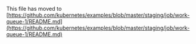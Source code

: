 This file has moved to [https://github.com/kubernetes/examples/blob/master/staging/job/work-queue-1/README.md](https://github.com/kubernetes/examples/blob/master/staging/job/work-queue-1/README.md)
